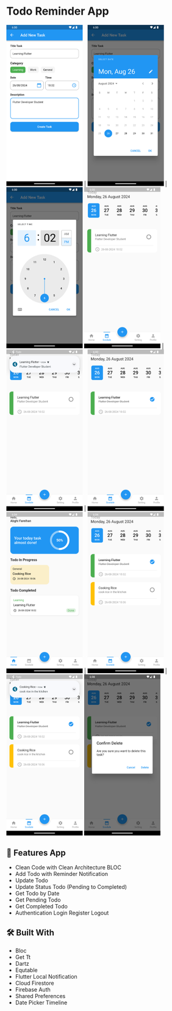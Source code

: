 # Todo Reminder App

<img src="screenshots/ss_1.png" width=200/> | <img src="screenshots/ss_2.png" width=200/>  | <img src="screenshots/ss_3.png" width=200/>
<img src="screenshots/ss_4.png" width=200/> | <img src="screenshots/ss_5.png" width=200/> | <img src="screenshots/ss_6.png" width=200/>
<img src="screenshots/ss_7.png" width=200/> | <img src="screenshots/ss_8.png" width=200/> | <img src="screenshots/ss_9.png" width=200/>
<img src="screenshots/ss_10.png" width=200/>

## :tada: Features App
- Clean Code with Clean Architecture BLOC
- Add Todo with Reminder Notification
- Update Todo
- Update Status Todo (Pending to Completed)
- Get Todo by Date
- Get Pending Todo
- Get Completed Todo
- Authentication Login Register Logout

## :hammer_and_wrench: Built With
- Bloc
- Get Tt
- Dartz
- Equtable
- Flutter Local Notification
- Cloud Firestore
- Firebase Auth
- Shared Preferences
- Date Picker Timeline

